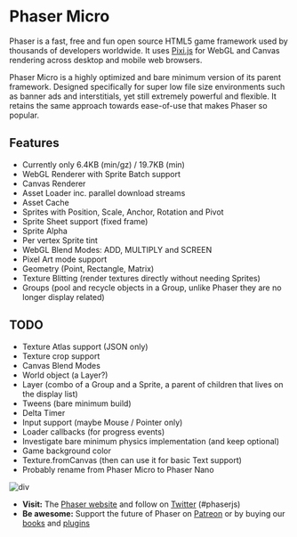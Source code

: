 # Phaser Micro

Phaser is a fast, free and fun open source HTML5 game framework used by thousands of developers worldwide. It uses [Pixi.js](https://github.com/GoodBoyDigital/pixi.js/) for WebGL and Canvas rendering across desktop and mobile web browsers.

Phaser Micro is a highly optimized and bare minimum version of its parent framework. Designed specifically for super low file size environments such as banner ads and interstitials, yet still extremely powerful and flexible. It retains the same approach towards ease-of-use that makes Phaser so popular.

## Features

* Currently only 6.4KB (min/gz) / 19.7KB (min)
* WebGL Renderer with Sprite Batch support
* Canvas Renderer
* Asset Loader inc. parallel download streams
* Asset Cache
* Sprites with Position, Scale, Anchor, Rotation and Pivot
* Sprite Sheet support (fixed frame)
* Sprite Alpha
* Per vertex Sprite tint
* WebGL Blend Modes: ADD, MULTIPLY and SCREEN
* Pixel Art mode support
* Geometry (Point, Rectangle, Matrix)
* Texture Blitting (render textures directly without needing Sprites)
* Groups (pool and recycle objects in a Group, unlike Phaser they are no longer display related)

## TODO

* Texture Atlas support (JSON only)
* Texture crop support
* Canvas Blend Modes
* World object (a Layer?)
* Layer (combo of a Group and a Sprite, a parent of children that lives on the display list)
* Tweens (bare minimum build)
* Delta Timer
* Input support (maybe Mouse / Pointer only)
* Loader callbacks (for progress events)
* Investigate bare minimum physics implementation (and keep optional)
* Game background color
* Texture.fromCanvas (then can use it for basic Text support)
* Probably rename from Phaser Micro to Phaser Nano

![div](http://www.phaser.io/images/github/div.png)

* **Visit:** The [Phaser website](http://phaser.io) and follow on [Twitter](https://twitter.com/photonstorm) (#phaserjs)
* **Be awesome:** Support the future of Phaser on [Patreon](https://www.patreon.com/photonstorm) or by buying our [books](http://phaser.io/shop/books) and [plugins](http://phaser.io/shop/plugins)
